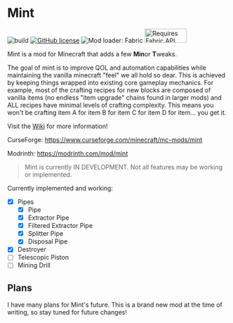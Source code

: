# Mint

![build](https://github.com/octalide/mint/workflows/build/badge.svg?branch=master)
[![GitHub license](https://img.shields.io/github/license/octalide/mint)](https://github.com/octalide/mint/blob/master/LICENSE)
![Mod loader: Fabric](https://img.shields.io/badge/modloader-Fabric-1976d2)
<a href="https://www.curseforge.com/minecraft/mc-mods/fabric-api" title="Fabric API CurseForge"><img src="https://i.imgur.com/Ol1Tcf8.png" alt="Requires Fabric API" width="96" height="32"></a>

Mint is a mod for Minecraft that adds a few **Min**or **T**weaks.

The goal of mint is to improve QOL and automation capabilities while maintaining the vanilla minecraft "feel" we all hold so dear. This is achieved by keeping things wrapped into existing core gameplay mechanics. For example, most of the crafting recipes for new blocks are composed of vanilla items (no endless "item upgrade" chains found in larger mods)
and ALL recipes have minimal levels of crafting complexity. This means you won't be crafting item A for item B for item
C for item D for item... you get it.

Visit the [Wiki](https://github.com/octalide/mint/wiki) for more information!

CurseForge: https://www.curseforge.com/minecraft/mc-mods/mint

Modrinth: https://modrinth.com/mod/mint

> Mint is currently IN DEVELOPMENT. Not all features may be working or implemented.

Currently implemented and working:

- [x] Pipes
  - [x] Pipe
  - [x] Extractor Pipe
  - [x] Filtered Extractor Pipe
  - [x] Splitter Pipe
  - [x] Disposal Pipe
- [x] Destroyer
- [ ] Telescopic Piston
- [ ] Mining Drill

## Plans

I have many plans for Mint's future. This is a brand new mod at the time of writing, so stay tuned for future changes!
